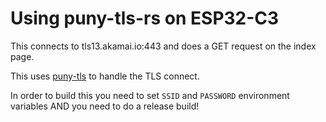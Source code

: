 # Using puny-tls-rs on ESP32-C3

This connects to tls13.akamai.io:443 and does a GET request on the index page.

This uses [puny-tls](https://github.com/bjoernQ/puny-tls) to handle the TLS connect.

In order to build this you need to set `SSID` and `PASSWORD` environment variables AND you need to do a release build!
